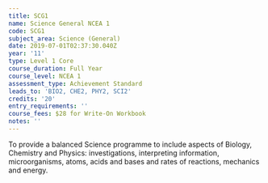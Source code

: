 ```yaml
---
title: SCG1
name: Science General NCEA 1
code: SCG1
subject_area: Science (General)
date: 2019-07-01T02:37:30.040Z
year: '11'
type: Level 1 Core
course_duration: Full Year
course_level: NCEA 1
assessment_type: Achievement Standard
leads_to: 'BIO2, CHE2, PHY2, SCI2'
credits: '20'
entry_requirements: ''
course_fees: $28 for Write-On Workbook
notes: ''
---
```

To provide a balanced Science programme to include aspects of Biology, Chemistry and Physics: investigations, interpreting information, microorganisms, atoms, acids and bases and rates of reactions, mechanics and energy.
